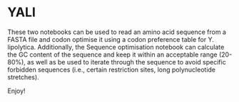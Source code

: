# YALI

These two notebooks can be used to read an amino acid sequence from a FASTA file and codon optimise it using a codon preference table for Y. lipolytica. Additionally, the Sequence optimisation notebook can calculate the GC content of the sequence and keep it within an acceptable range (20-80%), as well as be used to iterate through the sequence to avoid specific forbidden sequences (i.e., certain restriction sites, long polynucleotide stretches).  

Enjoy!
